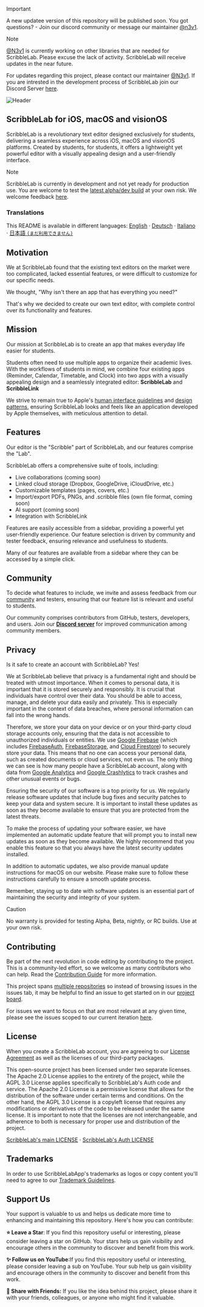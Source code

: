 > [!IMPORTANT]
> A new updatee version of this repository will be published soon. You got questions? - Join our discord community or message our maintainer [@n3v1](https://github.com/N3v1).

> [!NOTE]
> [@N3v1](https://github/N3v1) is currently working on other libraries that are needed for ScribbleLab. Please excuse the lack of activity. ScribbleLab will receive updates in the near future.
> 
> For updates regarding this project, please contact our maintainer [@N3v1](https://github/N3v1).
> If you are intrested in the development process of ScribbleLab join our Discord Server [here](https://discord.gg/Y5mUJbNC8h).

![Header](https://github.com/ScribbleLabApp/ScribbleLab/assets/129311622/eb1953ca-f14f-43ba-84d9-a50b7db93303)

<!--
  TODO's:
    - link to related repositories
    - add translations
-->

## ScribbleLab for iOS, macOS and visionOS

ScribbleLab is a revolutionary text editor designed exclusively for students, delivering a seamless experience across iOS, macOS and visionOS platforms. Created by students, for students, it offers a lightweight yet powerful editor with a visually appealing design and a user-friendly interface.

> [!NOTE]
> ScribbleLab is currently in development and not yet ready for production use. You are welcome to test the [latest alpha/dev build](https://github.com/ScribbleLabApp/ScribbleLab/releases/latest) at your own risk. We welcome feedback [here](https://github.com/ScribbleLabApp/ScribbleLab/issues).

### Translations
This README is available in different languages:
[English](https://github.com/ScribbleLabApp/ScribbleLab/tree/main) · [Deutsch](https://github.com/ScribbleLabApp/docs/blob/main/translations/README~de.md) · [Italiano](https://github.com/ScribbleLabApp/docs/blob/main/translations/README~it.md) · [日本語 `(まだ利用できません)`]()

## Motivation
We at ScribbleLab found that the existing text editors on the market were too complicated, lacked essential features, or were difficult to customize for our specific needs. 

We thought, "Why isn't there an app that has everything you need?" 

That's why we decided to create our own text editor, with complete control over its functionality and features.

## Mission
Our mission at ScribbleLab is to create an app that makes everyday life easier for students. 

Students often need to use multiple apps to organize their academic lives. With the workflows of students in mind, we combine four existing apps (Reminder, Calendar, Timetable, and Clock) into two apps with a visually appealing design and a seamlessly integrated editor: **ScribbleLab** and **ScribbleLink**

We strive to remain true to Apple's [human interface guidelines](https://developer.apple.com/design/human-interface-guidelines) and [design patterns](https://developer.apple.com/design/human-interface-guidelines/patterns), ensuring ScribbleLab looks and feels like an application developed by Apple themselves, with meticulous attention to detail.

## Features
Our editor is the "Scribble" part of ScribbleLab, and our features comprise the "Lab".

ScribbleLab offers a comprehensive suite of tools, including:

- Live collaborations (coming soon)
- Linked cloud storage (Dropbox, GoogleDrive, iCloudDrive, etc.)
- Customizable templates (pages, covers, etc.)
- Import/export PDFs, PNGs, and .scribble files (own file format, coming soon)
- AI support (coming soon)
- Integration with ScribbleLink

Features are easily accessible from a sidebar, providing a powerful yet user-friendly experience. Our feature selection is driven by community and tester feedback, ensuring relevance and usefulness to students.

Many of our features are available from a sidebar where they can be accessed by a simple click.

## Community
To decide what features to include, we invite and assess feedback from our [community](https://discord.gg/Y5mUJbNC8h) and testers, ensuring that our feature list is relevant and useful to students.

Our community comprises contributors from GitHub, testers, developers, and users. Join our [**Discord server**](https://discord.gg/Y5mUJbNC8h) for improved communication among community members. 

## Privacy
Is it safe to create an account with ScribbleLab? Yes!

We at ScribbleLab believe that privacy is a fundamental right and should be treated with utmost importance. When it comes to personal data, it is important that it is stored securely and responsibly. It is crucial that individuals have control over their data. You should be able to access, manage, and delete your data easily and privately. This is especially important in the context of data breaches, where personal information can fall into the wrong hands. 

Therefore, we store your data on your device or on your third-party cloud storage accounts only, ensuring that the data is not accessible to unauthorized individuals or entities. We use [Google Firebase](https://firebase.google.com/) (which includes [FirebaseAuth](https://firebase.google.com/docs/auth?hl=en), [FirebaseStorage](https://firebase.google.com/docs/storage?hl=en), and [Cloud Firestore](https://firebase.google.com/docs/firestore?hl=en)) to securely store your data. This means that no one can access your personal data, such as created documents or cloud services, not even us. The only thing we can see is how many people have a ScribbleLab account, along with data from [Google Analytics](https://developers.google.com/analytics?hl=en) and [Google Crashlytics](https://firebase.google.com/docs/crashlytics?hl=en) to track crashes and other unusual events or bugs.

Ensuring the security of our software is a top priority for us. We regularly release software updates that include bug fixes and security 
patches to keep your data and system secure. It is important to install these updates as soon as they become available to ensure that 
you are protected from the latest threats.

To make the process of updating your software easier, we have implemented an automatic update feature that will prompt you 
to install new updates as soon as they become available. We highly recommend that you enable this feature so that you 
always have the latest security updates installed.

In addition to automatic updates, we also provide manual update instructions for macOS on our website. Please make sure to follow these 
instructions carefully to ensure a smooth update process.

Remember, staying up to date with software updates is an essential part of maintaining the security and integrity of your system.

> [!CAUTION]
> No warranty is provided for testing Alpha, Beta, nightly, or RC builds. Use at your own risk.

## Contributing
Be part of the next revolution in code editing by contributing to the project. This is a community-led effort, so we welcome as many contributors who can help. Read the [Contribution Guide](https://github.com/ScribbleLabApp/ScribbleLab/blob/main/CONTRIBUTING.md) for more information.

This project spans [multiple repositories](https://github.com/ScribbleLabApp/ScribbleLab#related-repositories) so instead of browsing issues in the issues tab, it may be helpful to find an issue to get started on in our [project board](https://github.com/orgs/ScribbleLabApp/projects/1/views/1).

For issues we want to focus on that are most relevant at any given time, please see the issues scoped to our current iteration [here]().

<!--
## Activity
![Alt](https://repobeats.axiom.co/api/embed/d8d42dc7013c583d48502fe84223ce417c502c23.svg "Repobeats analytics image")
-->

## License
When you create a ScribbleLab account, you are agreeing to our [License Agreement](LICENSE_AGREEMENT.md) as well as the licenses of our third-party packages. 

This open-source project has been licensed under two separate licenses. The Apache 2.0 License applies to the entirety of the project, while the AGPL 3.0 License applies specifically to ScribbleLab's Auth code and service. The Apache 2.0 License is a permissive license that allows for the distribution of the software under certain terms and conditions. On the other hand, the AGPL 3.0 License is a copyleft license that requires any modifications or derivatives of the code to be released under the same license. It is important to note that the licenses are not interchangeable, and adherence to both is necessary for proper use and distribution of the project.

[ScribbleLab's main LICENSE](LICENSE) · [ScribbleLab's Auth LICENSE](LICENSE-AUTH)

## Trademarks
In order to use ScribbleLabApp's trademarks as logos or copy content you'll need to agree to our [Trademark Guidelines](TRADEMARKS.md).

## Support Us
Your support is valuable to us and helps us dedicate more time to enhancing and maintaining this repository. Here's how you can contribute:

**⭐️ Leave a Star**: If you find this repository useful or interesting, please consider leaving a star on GitHub. Your stars help us gain visibility and encourage others in the community to discover and benefit from this work.

**✨ Follow us on YouTube**:If you find this repository useful or interesting, please consider leaving a sub on YouTube. Your sub help us gain visibility and encourage others in the community to discover and benefit from this work.

**📲 Share with Friends:** If you like the idea behind this project, please share it with your friends, colleagues, or anyone who might find it valuable.
